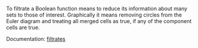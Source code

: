 To filtrate a Boolean function means to reduce its information about many sets to those of interest.
Graphically it means removing circles from the Euler diagram and treating all merged cells as true,
if any of the component cells are true.

Documentation: [filtrates](https://en.wikiversity.org/wiki/Studies_of_Euler_diagrams/filtrates)